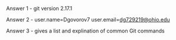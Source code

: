 Answer 1 - git version 2.17.1

Answer 2 - user.name=Dgovorov7
	   user.email=dg729219@ohio.edu

Answer 3 - gives a list and explination of common Git commands
